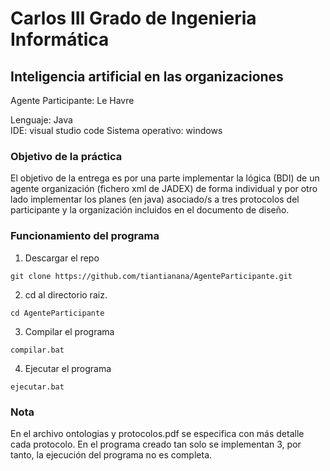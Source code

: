 # Carlos III Grado de Ingenieria Informática
## Inteligencia artificial en las organizaciones
Agente Participante: Le Havre

Lenguaje: Java <br/>
IDE: visual studio code
Sistema operativo: windows

### Objetivo de la práctica
El objetivo de la entrega es por una parte implementar la lógica (BDI) de un agente organización (fichero xml de JADEX) de forma individual y por otro lado implementar los planes (en
java) asociado/s a tres protocolos del participante y la organización incluidos en el documento de diseño.

### Funcionamiento del programa 
1. Descargar el repo <br/>
```
git clone https://github.com/tiantianana/AgenteParticipante.git
```
2. cd al directorio raiz. <br/>
```
cd AgenteParticipante
```
3. Compilar el programa <br/>
```
compilar.bat
```
4. Ejecutar el programa <br/>
```
ejecutar.bat
```

### Nota
En el archivo ontologias y protocolos.pdf se especifica con más detalle cada protocolo. En el programa creado tan solo se implementan 3, por tanto, 
la ejecución del programa no es completa. 


